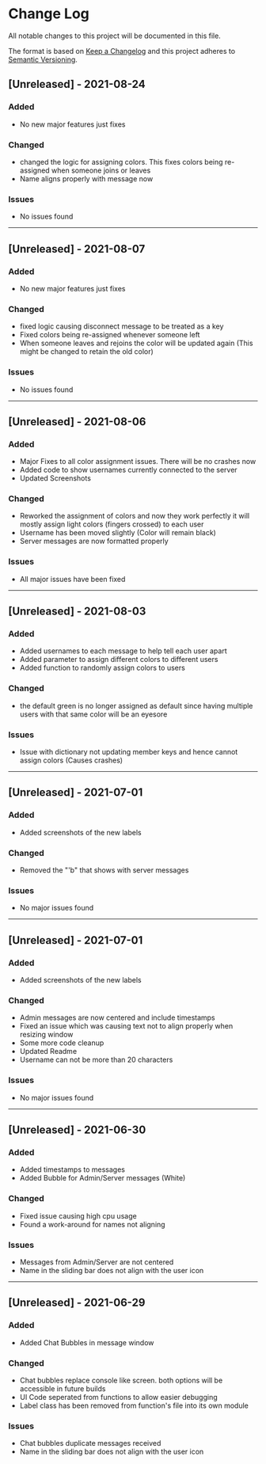 # Change Log
All notable changes to this project will be documented in this file.
 
The format is based on [Keep a Changelog](http://keepachangelog.com/)
and this project adheres to [Semantic Versioning](http://semver.org/).


## [Unreleased] - 2021-08-24
### Added
- No new major features just fixes
### Changed
- changed the logic for assigning colors. This fixes colors being re-assigned when someone joins or leaves
- Name aligns properly with message now
### Issues
- No issues found
<hr>


## [Unreleased] - 2021-08-07
### Added
- No new major features just fixes
### Changed
- fixed logic causing disconnect message to be treated as a key
- Fixed colors being re-assigned whenever someone left
- When someone leaves and rejoins the color will be updated again 
  (This might be changed to retain the old color)
### Issues
- No issues found
<hr>


## [Unreleased] - 2021-08-06
### Added
- Major Fixes to all color assignment issues. There will be no crashes now
- Added code to show usernames currently connected to the server
- Updated Screenshots
### Changed
- Reworked the assignment of colors and now they work perfectly 
  it will mostly assign light colors (fingers crossed) to each user
- Username has been moved slightly (Color will remain black)
- Server messages are now formatted properly
### Issues
- All major issues have been fixed
<hr>


## [Unreleased] - 2021-08-03
### Added
- Added usernames to each message to help tell each user apart
- Added parameter to assign different colors to different users
- Added function to randomly assign colors to users
### Changed
- the default green is no longer assigned as default since having multiple users with that same color will be 
an eyesore
### Issues
- Issue with dictionary not updating member keys and hence cannot assign colors (Causes crashes)
<hr>


## [Unreleased] - 2021-07-01
### Added
- Added screenshots of the new labels
### Changed
- Removed the "'b" that shows with server messages
### Issues
- No major issues found
<hr>


## [Unreleased] - 2021-07-01
### Added
- Added screenshots of the new labels
### Changed
- Admin messages are now centered and include timestamps
- Fixed an issue which was causing text not to align properly when resizing window
- Some more code cleanup
- Updated Readme
- Username can not be more than 20 characters
### Issues
- No major issues found
<hr>

## [Unreleased] - 2021-06-30
### Added
- Added timestamps to messages
- Added Bubble for Admin/Server messages (White)
### Changed
- Fixed issue causing high cpu usage
- Found a work-around for names not aligning
### Issues
- Messages from Admin/Server are not centered 
- Name in the sliding bar does not align with the user icon
<hr>

## [Unreleased] - 2021-06-29
### Added
- Added Chat Bubbles in message window
### Changed
- Chat bubbles replace console like screen. both options will be accessible in future builds 
- UI Code seperated from functions to allow easier debugging 
- Label class has been removed from function's file into its own module
### Issues
- Chat bubbles duplicate messages received
- Name in the sliding bar does not align with the user icon